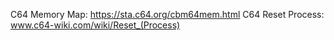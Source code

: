 C64 Memory Map: https://sta.c64.org/cbm64mem.html
C64 Reset Process: www.c64-wiki.com/wiki/Reset_(Process)
